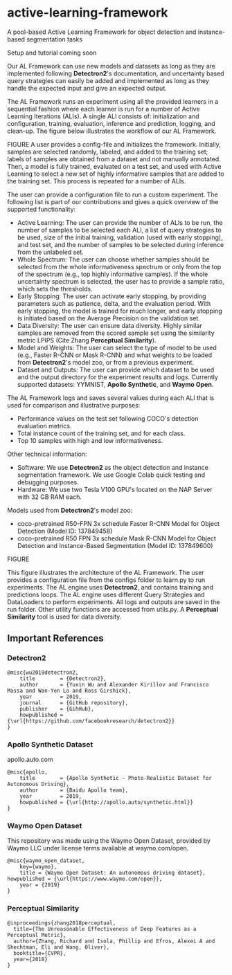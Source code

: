 # active-learning-framework
A pool-based Active Learning Framework for object detection and instance-based segmentation tasks

Setup and tutorial coming soon

Our AL Framework can use new models and datasets as long as they are implemented following **Detectron2**'s documentation, and uncertainty based query strategies can easily be added and implemented as long as they handle the expected input and give an expected output.

The AL Framework runs an experiment using all the provided learners in a sequential fashion where each learner is run for a number of Active Learning Iterations (ALIs). A single ALI consists of: initialization and configuration, training, evaluation, inference and prediction, logging, and clean-up. The figure below illustrates the workflow of our AL Framework.

FIGURE
A user provides a config-file and initializes the framework. Initially, samples are selected randomly, labeled, and added to the training set; labels of samples are obtained from a dataset and not manually annotated. Then, a model is fully trained, evaluated on a test set, and used with Active Learning to select a new set of highly informative samples that are added to the training set. This process is repeated for a number of ALIs.

The user can provide a configuration file to run a custom experiment. The following list is part of our contributions and gives a quick overview of the supported functionality:
- Active Learning: The user can provide the number of ALIs to be run, the number of samples to be selected each ALI, a list of query strategies to be used, size of the initial training, validation (used with early stopping), and test set, and the number of samples to be selected during inference from the unlabeled set.
- Whole Spectrum: The user can choose whether samples should be selected from the whole informativeness spectrum or only from the top of the spectrum (e.g., top highly informative samples). If the whole uncertainty spectrum is selected, the user has to provide a sample ratio, which sets the thresholds.
- Early Stopping: The user can activate early stopping, by providing parameters such as patience, delta, and the evaluation period. With early stopping, the model is trained for much longer, and early stopping is initiated based on the Average Precision on the validation set.
- Data Diversity: The user can ensure data diversity. Highly similar samples are removed from the scored sample set using the similarity metric LPIPS (Cite Zhang **Perceptual Similarity**).
- Model and Weights: The user can select the type of model to be used (e.g., Faster R-CNN or Mask R-CNN) and what weights to be loaded from **Detectron2**'s model zoo, or from a previous experiment.
- Dataset and Outputs: The user can provide which dataset to be used and the output directory for the experiment results and logs. Currently supported datasets: YYMNIST, **Apollo Synthetic**, and **Waymo Open**.

The AL Framework logs and saves several values during each ALI that is used for comparison and illustrative purposes:
- Performance values on the test set following COCO's detection evaluation metrics.
- Total instance count of the training set, and for each class.
- Top 10 samples with high and low informativeness.

Other technical information:
- Software: We use **Detectron2** as the object detection and instance segmentation framework. We use Google Colab quick testing and debugging purposes.
- Hardware: We use two Tesla V100 GPU's located on the NAP Server with 32 GB RAM each.

Models used from **Detectron2**'s model zoo:
- coco-pretrained R50-FPN 3x schedule Faster R-CNN Model for Object Detection (Model ID: 137849458)
- coco-pretrained R50 FPN 3x schedule Mask R-CNN Model for Object Detection and Instance-Based Segmentation (Model ID: 137849600)

FIGURE

This figure illustrates the architecture of the AL Framework. The user provides a configuration file from the configs folder to learn.py to run experiments. The AL engine uses **Detectron2**, and contains training and predictions loops. The AL engine uses different Query Strategies and DataLoaders to perform experiments. All logs and outputs are saved in the run folder. Other utility functions are accessed from utils.py. A **Perceptual Similarity** tool is used for data diversity.

## Important References

### Detectron2
```
@misc{wu2019detectron2,
	title        = {Detectron2},
	author       = {Yuxin Wu and Alexander Kirillov and Francisco Massa and Wan-Yen Lo and Ross Girshick},
	year         = 2019,
	journal      = {GitHub repository},
	publisher    = {GihHub},
	howpublished = {\url{https://github.com/facebookresearch/detectron2}}
}
```

### Apollo Synthetic Dataset
apollo.auto.com
```
@misc{apollo,
	title        = {Apollo Synthetic - Photo-Realistic Dataset for Autonomous Driving},
	author       = {Baidu Apollo team},
	year         = 2019,
	howpublished = {\url{http://apollo.auto/synthetic.html}}
}
```

### Waymo Open Dataset
This repository was made using the Waymo Open Dataset, provided by Waymo LLC under license terms available at waymo.com/open.
```
@misc{waymo_open_dataset,
    key={waymo},
    title = {Waymo Open Dataset: An autonomous driving dataset}, howpublished = {\url{https://www.waymo.com/open}},
    year = {2019}
}
```

### Perceptual Similarity
```
@inproceedings{zhang2018perceptual,
  title={The Unreasonable Effectiveness of Deep Features as a Perceptual Metric},
  author={Zhang, Richard and Isola, Phillip and Efros, Alexei A and Shechtman, Eli and Wang, Oliver},
  booktitle={CVPR},
  year={2018}
}
```
